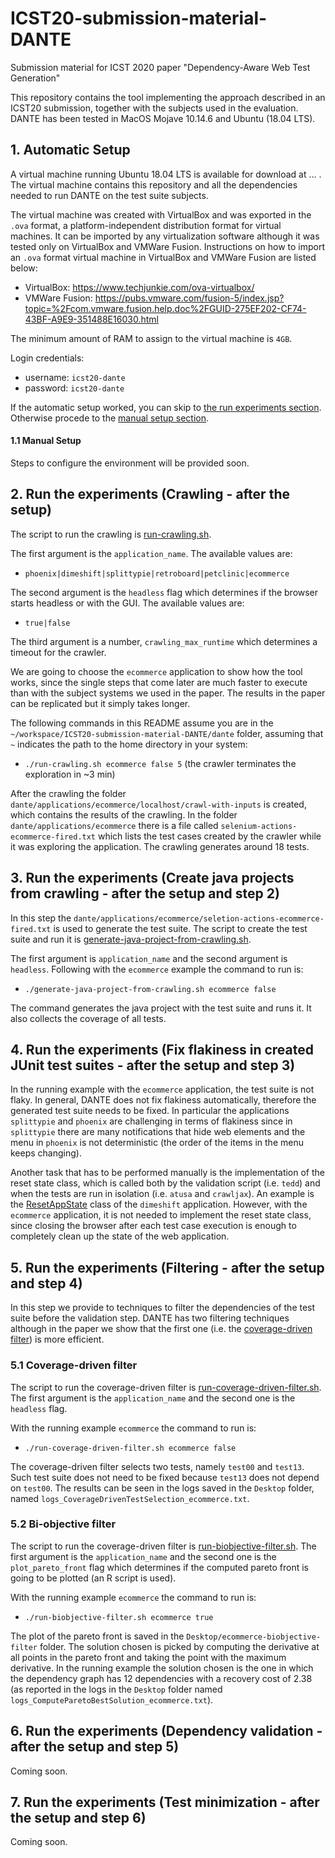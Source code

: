 # ICST20-submission-material-DANTE
Submission material for ICST 2020 paper "Dependency-Aware Web Test Generation"

This repository contains the tool implementing the approach described in an ICST20 submission, together with the subjects used in the evaluation. DANTE has been tested in MacOS Mojave 10.14.6 and Ubuntu (18.04 LTS).

## 1. Automatic Setup
A virtual machine running Ubuntu 18.04 LTS is available for download at ... . The virtual machine contains this repository and all the dependencies needed to run DANTE on the test suite subjects. 

The virtual machine was created with VirtualBox and was exported in the `.ova` format, a platform-independent distribution format for virtual machines. It can be imported by any virtualization software although it was tested only on VirtualBox and VMWare Fusion. Instructions on how to import an `.ova` format virtual machine in VirtualBox and VMWare Fusion are listed below:

- VirtualBox: https://www.techjunkie.com/ova-virtualbox/
- VMWare Fusion: https://pubs.vmware.com/fusion-5/index.jsp?topic=%2Fcom.vmware.fusion.help.doc%2FGUID-275EF202-CF74-43BF-A9E9-351488E16030.html

The minimum amount of RAM to assign to the virtual machine is `4GB`.

Login credentials:
- username: `icst20-dante`
- password: `icst20-dante`

If the automatic setup worked, you can skip to [the run experiments section](#2-run-the-experiments---crawling-after-the-setup). Otherwise procede to the [manual setup section](#11-manual-setup).

#### 1.1 Manual Setup
Steps to configure the environment will be provided soon.

## 2. Run the experiments (Crawling - after the setup)
The script to run the crawling is [run-crawling.sh](https://github.com/anon-icst2020/ICST20-submission-material-DANTE/blob/master/dante/run-crawling.sh). 

The first argument is the `application_name`. The available values are:
- `phoenix|dimeshift|splittypie|retroboard|petclinic|ecommerce`

The second argument is the `headless` flag which determines if the browser starts headless or with the GUI. The available values are:
- `true|false`

The third argument is a number, `crawling_max_runtime` which determines a timeout for the crawler.

We are going to choose the `ecommerce` application to show how the tool works, since the single steps that come later are much faster to execute than with the subject systems we used in the paper. The results in the paper can be replicated but it simply takes longer.

The following commands in this README assume you are in the `~/workspace/ICST20-submission-material-DANTE/dante` folder, assuming that `~` indicates the path to the home directory in your system:

- `./run-crawling.sh ecommerce false 5` (the crawler terminates the exploration in ~3 min)

After the crawling the folder `dante/applications/ecommerce/localhost/crawl-with-inputs` is created, which contains the results of the crawling. In the folder `dante/applications/ecommerce` there is a file called `selenium-actions-ecommerce-fired.txt` which lists the test cases created by the crawler while it was exploring the application. The crawling generates around 18 tests.

## 3. Run the experiments (Create java projects from crawling - after the setup and step 2)
In this step the `dante/applications/ecommerce/seletion-actions-ecommerce-fired.txt` is used to generate the test suite. The script to create the test suite and run it is [generate-java-project-from-crawling.sh](https://github.com/anon-icst2020/ICST20-submission-material-DANTE/blob/master/dante/generate-java-project-from-crawling.sh). 

The first argument is `application_name` and the second argument is `headless`. Following with the `ecommerce` example the command to run is:
- `./generate-java-project-from-crawling.sh ecommerce false` 

The command generates the java project with the test suite and runs it. It also collects the coverage of all tests.

## 4. Run the experiments (Fix flakiness in created JUnit test suites - after the setup and step 3)
In the running example with the `ecommerce` application, the test suite is not flaky. In general, DANTE does not fix flakiness automatically, therefore the generated test suite needs to be fixed. In particular the applications `splittypie` and `phoenix` are challenging in terms of flakiness since in `splittypie` there are many notifications that hide web elements and the menu in `phoenix` is not deterministic (the order of the items in the menu keeps changing).  

Another task that has to be performed manually is the implementation of the reset state class, which is called both by the validation script (i.e. `tedd`) and when the tests are run in isolation (i.e. `atusa` and `crawljax`). An example is the [ResetAppState](https://github.com/anon-icst2020/ICST20-submission-material-DANTE/blob/master/dante/applications/dimeshift/testsuite-dimeshift/src/main/java/utils/ResetAppState.java) class of the `dimeshift` application. However, with the `ecommerce` application, it is not needed to implement the reset state class, since closing the browser after each test case execution is enough to completely clean up the state of the web application.

## 5. Run the experiments (Filtering - after the setup and step 4)
In this step we provide to techniques to filter the dependencies of the test suite before the validation step. DANTE has two filtering techniques although in the paper we show that the first one (i.e. the [coverage-driven filter](#51-coverage-driven-filter)) is more efficient.

### 5.1 Coverage-driven filter
The script to run the coverage-driven filter is [run-coverage-driven-filter.sh](https://github.com/anon-icst2020/ICST20-submission-material-DANTE/blob/master/dante/run-coverage-driven-filter.sh). The first argument is the `application_name` and the second one is the `headless` flag.

With the running example `ecommerce` the command to run is:
- `./run-coverage-driven-filter.sh ecommerce false`

The coverage-driven filter selects two tests, namely `test00` and `test13`. Such test suite does not need to be fixed because `test13` does not depend on `test00`. The results can be seen in the logs saved in the `Desktop` folder, named `logs_CoverageDrivenTestSelection_ecommerce.txt`.
 
### 5.2 Bi-objective filter
The script to run the coverage-driven filter is [run-biobjective-filter.sh](https://github.com/anon-icst2020/ICST20-submission-material-DANTE/blob/master/dante/run-biobjective-filter.sh). The first argument is the `application_name` and the second one is the `plot_pareto_front` flag which determines if the computed pareto front is going to be plotted (an R script is used).

With the running example `ecommerce` the command to run is:
- `./run-biobjective-filter.sh ecommerce true`

The plot of the pareto front is saved in the `Desktop/ecommerce-biobjective-filter` folder. The solution chosen is picked by computing the derivative at all points in the pareto front and taking the point with the maximum derivative. In the running example the solution chosen is the one in which the dependency graph has 12 dependencies with a recovery cost of 2.38 (as reported in the logs in the `Desktop` folder named `logs_ComputeParetoBestSolution_ecommerce.txt`).

## 6. Run the experiments (Dependency validation - after the setup and step 5)
Coming soon.

## 7. Run the experiments (Test minimization - after the setup and step 6)
Coming soon.


